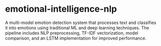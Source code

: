 # emotional-intelligence-nlp
A multi-model emotion detection system that processes text and classifies it into emotions using traditional ML and deep learning techniques. The pipeline includes NLP preprocessing, TF-IDF vectorization, model comparison, and an LSTM implementation for improved performance.
